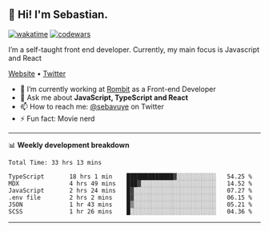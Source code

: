 ## 👋 Hi! I'm Sebastian.

[![wakatime](https://wakatime.com/badge/user/df0036c6-328a-4a39-be9b-e49417ed22a1.svg)](https://wakatime.com/@df0036c6-328a-4a39-be9b-e49417ed22a1)
[![codewars](https://www.codewars.com/users/sebavuye/badges/small)](https://www.codewars.com/users/sebavuye)

I’m a self-taught front end developer. Currently, my main focus is Javascript and React

[Website](https://sebastianvuye.be) • [Twitter](https://twitter.com/sebavuye)

- 🔭 I’m currently working at [Rombit](https://rombit.com/) as a Front-end Developer
- 💬 Ask me about **JavaScript, TypeScript and React**
- 📫 How to reach me: [@sebavuye](https://twitter.com/sebavuye) on Twitter
- ⚡ Fun fact: Movie nerd

-------

📊 **Weekly development breakdown**

<!--START_SECTION:waka-->

```text
Total Time: 33 hrs 13 mins

TypeScript       18 hrs 1 min    █████████████▓░░░░░░░░░░░   54.25 %
MDX              4 hrs 49 mins   ███▓░░░░░░░░░░░░░░░░░░░░░   14.52 %
JavaScript       2 hrs 24 mins   █▓░░░░░░░░░░░░░░░░░░░░░░░   07.27 %
.env file        2 hrs 2 mins    █▓░░░░░░░░░░░░░░░░░░░░░░░   06.15 %
JSON             1 hr 43 mins    █▒░░░░░░░░░░░░░░░░░░░░░░░   05.21 %
SCSS             1 hr 26 mins    █░░░░░░░░░░░░░░░░░░░░░░░░   04.36 %
```

<!--END_SECTION:waka-->
-------

